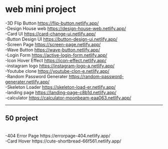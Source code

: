 # web mini project
-3D Flip Button
https://flip-button.netlify.app/
<br>
-Design House web
https://design-house-web.netlify.app/
<br>
-Card UI
https://card-change-ui.netlify.app/
<br>
-Button Design UI
https://button-design-ui.netlify.app/
<br>
-Screen Page
https://screen-page.netlify.app/
<br>
-Wave Button
https://wave-button.netlify.app/
<br>
-Login Form
https://active-login-form.netlify.app/
<br>
-Icon Hover Effect
https://icon-effect.netlify.app/
<br>
-instagram logo
https://instagram-logo-a.netlify.app/
<br>
-Youtube clone
https://youtube-clon-e.netlify.app/
<br>
-Random Password Generater
https://random-password-generater.netlify.app/
<br>
-Skeleton Loader
https://skeleton-load-er.netlify.app/
<br>
-landing page
https://landing-page-c8b1d.netlify.app/
<br>
-calculator
https://calculator-moonbeam-eaa063.netlify.app/
<br>
<hr>
<h2>50 project</h2>
<br>
-404 Error Page
https://errorpage-404.netlify.app/
<br>
-Card Hover
https://cute-shortbread-66f561.netlify.app/















